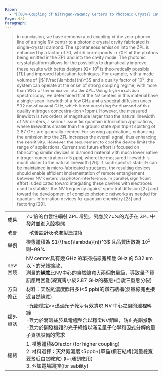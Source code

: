 ```yaml
---
Paper:
  - "[[004-Coupling of Nitrogen-Vacancy Centers to Photonic Crystal Cavities in Monocrystalline Diamond]]"
Page: 4/5
Paragraph:
---
```

>In conclusion, we have demonstrated coupling of the zero-phonon line of a single NV center to a photonic crystal cavity fabricated in single-crystal diamond. 
>The spontaneous emission into the ZPL is enhanced by a factor of  70, which corresponds to 70% of the photons being emitted in the ZPL and into the cavity mode. The photonic crystal platform allows for the possibility to dramatically improve these results with better designs (Q> $10^6$ is theo-retically possible [11]) and improved fabrication techniques. For example, with a mode volume of $1(\frac{\lambda}{n})^3$ and a quality factor of $10^5$, the system can operate at the onset of strong coupling regime, with more than 99% of the emission into the ZPL. Using high-resolution spectroscopy, we determined that the NV centers in this material have a single-scan linewidth of a few GHz and a spectral diffusion under 532 nm of several GHz, which is not surprising for diamond of this quality (nitrogen concentra-tion <1ppm). However, the measured linewidth is two orders of magnitude larger than the natural linewidth of NV centers, a serious issue for quantum information applications, where linewidths smaller than the ground state spin triplet splitting of 2.87 GHz are generally needed. For sensing applications, enhancing the emission into the ZPL increases the overall signal, thus enhancing the sensitivity. However, the requirement to cool the device limits the range of applications. Current and future effort is focused on fabricating similar devices in diamond material with much lower native nitrogen concentration (< 5 ppb), where the measured linewidth is much closer to the natural linewidth [26]. If such spectral stability can be maintained in micro-fabricated structures, the resulting devices should enable efficient implementation of remote entanglement between NV centers via photon interference. In parallel, significant effort is dedicated toward integrating these cavities with electrodes used to stabilize the NV frequency against spec-tral diffusion [27] and toward the development of complex photonic networks as needed for quantum-information devices for quantum chemistry [28] and factoring [29]. 

|       |                                                                                                                        |
| ----- | ---------------------------------------------------------------------------------------------------------------------- |
| 成果    | 70 倍的自發性輻射 ZPL 增強，對應於70%的光子在 ZPL 中發射並進入腔模態                                                                             |
| 改善    | -改善設計及改進製造技術                                                                                                           |
| 舉例    | 模態體積為 $1(\frac{\lambda}{n})^3$ 且品質因數為 $10^5$ 則~99%                                                                     |
| new困境 | NV cemter具有幾 GHz 的單掃描線寬和幾 GHz 的 532 nm 以下的光譜擴散，<br>測量的**線寬**比NV中心的自然線寬大兩個數量級，導致量子資訊應用困難(線寬需小於2.87 GHz的基態+自旋三重態分裂)      |
| 方向修正  | 材料：天然氮濃度低得多(<5 ppb)的鑽石結構(測量線寬更接近自然線寬)                                                                                  |
| 額外資訊  | -光譜穩定>>透過光子乾涉有效實現 NV 中心之間的遠程糾纏<br>-致力於將這些腔與電極整合以穩定NV頻率，防止光譜擴散<br>-致力於開發複雜的光子網絡以滿足量子化學和因式分解的量子資訊設備的需求                   |
| 總結    | 1. 模態體積&Qfactor (for higher coupling)<br>2. 材料選擇：天然氮濃度<5ppb+(單晶)鑽石結構(測量線寬要接近自然線寬) (for通訊應用)<br>3. 外加電場調控(for sability) |

